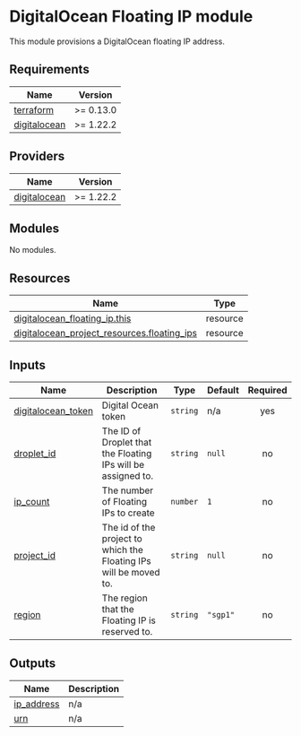 # DigitalOcean Floating IP module

This module provisions a DigitalOcean floating IP address.

<!-- BEGINNING OF PRE-COMMIT-TERRAFORM DOCS HOOK -->
## Requirements

| Name | Version |
|------|---------|
| <a name="requirement_terraform"></a> [terraform](#requirement\_terraform) | >= 0.13.0 |
| <a name="requirement_digitalocean"></a> [digitalocean](#requirement\_digitalocean) | >= 1.22.2 |

## Providers

| Name | Version |
|------|---------|
| <a name="provider_digitalocean"></a> [digitalocean](#provider\_digitalocean) | >= 1.22.2 |

## Modules

No modules.

## Resources

| Name | Type |
|------|------|
| [digitalocean_floating_ip.this](https://registry.terraform.io/providers/digitalocean/digitalocean/latest/docs/resources/floating_ip) | resource |
| [digitalocean_project_resources.floating_ips](https://registry.terraform.io/providers/digitalocean/digitalocean/latest/docs/resources/project_resources) | resource |

## Inputs

| Name | Description | Type | Default | Required |
|------|-------------|------|---------|:--------:|
| <a name="input_digitalocean_token"></a> [digitalocean\_token](#input\_digitalocean\_token) | Digital Ocean token | `string` | n/a | yes |
| <a name="input_droplet_id"></a> [droplet\_id](#input\_droplet\_id) | The ID of Droplet that the Floating IPs will be assigned to. | `string` | `null` | no |
| <a name="input_ip_count"></a> [ip\_count](#input\_ip\_count) | The number of Floating IPs to create | `number` | `1` | no |
| <a name="input_project_id"></a> [project\_id](#input\_project\_id) | The id of the project to which the Floating IPs will be moved to. | `string` | `null` | no |
| <a name="input_region"></a> [region](#input\_region) | The region that the Floating IP is reserved to. | `string` | `"sgp1"` | no |

## Outputs

| Name | Description |
|------|-------------|
| <a name="output_ip_address"></a> [ip\_address](#output\_ip\_address) | n/a |
| <a name="output_urn"></a> [urn](#output\_urn) | n/a |
<!-- END OF PRE-COMMIT-TERRAFORM DOCS HOOK -->